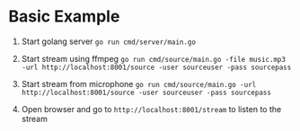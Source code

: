 # Basic Example

1. Start golang server `go run cmd/server/main.go`

2. Start stream using ffmpeg `go run cmd/source/main.go -file music.mp3 -url http://localhost:8001/source -user sourceuser -pass sourcepass`

3. Start stream from microphone `go run cmd/source/main.go -url http://localhost:8001/source -user sourceuser -pass sourcepass`

4. Open browser and go to `http://localhost:8001/stream` to listen to the stream  
